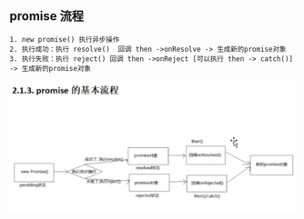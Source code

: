 ## promise 流程

```
1. new promise() 执行异步操作
2. 执行成功：执行 resolve()  回调 then ->onResolve -> 生成新的promise对象
3. 执行失败：执行 reject() 回调 then ->onReject [可以执行 then -> catch()] -> 生成新的promise对象

```

![流程图](./images/liucheng.png)
